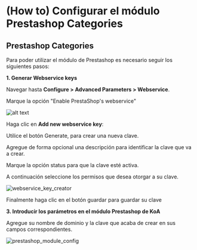 # **(How to) Configurar el módulo Prestashop Categories**

  

## Prestashop Categories

  

Para poder utilizar el módulo de Prestashop es necesario seguir los siguientes pasos:

**1. Generar Webservice keys**

Navegar hasta __Configure > Advanced Parameters >  Webservice__.

Marque la opción "Enable PrestaShop's webservice"

![alt text](https://s3-us-west-2.amazonaws.com/images.docs.kingofapp.com/prestashop/webservice_keys.png "Webservice keys") 

  

Haga clic en  __Add new webservice key__:

Utilice el botón Generate, para crear una nueva clave.

Agregue de forma opcional una descripción para identificar la clave que va a crear.

Marque la opción status para que la clave esté activa.

A continuación seleccione los permisos que desea otorgar a su clave. 

![webservice_key_creator](https://s3-us-west-2.amazonaws.com/images.docs.kingofapp.com/prestashop/webservice_key_creator.png "webservice_key_creator")
  
Finalmente haga clic en el botón guardar para guardar su clave


**3. Introducir los parámetros en el módulo Prestashop de KoA**

Agregue su nombre de dominio y la clave que acaba de crear en sus campos correspondientes. 

![prestashop_module_config](https://s3-us-west-2.amazonaws.com/images.docs.kingofapp.com/prestashop/prestashop_module_config.png "prestashop_module_config")


